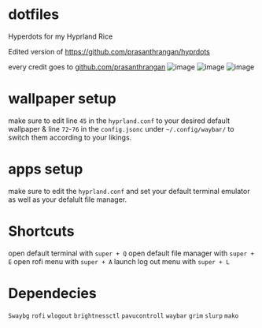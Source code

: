 # dotfiles
Hyperdots for my Hyprland Rice

Edited version of https://github.com/prasanthrangan/hyprdots

every credit goes to [github.com/prasanthrangan](https://github.com/prasanthrangan)
![image](https://github.com/Anik200/dotfiles/assets/87752958/68c182d0-bc6a-414e-ad24-79702c54f91c)
![image](https://github.com/Anik200/dotfiles/assets/87752958/3c4d86ec-f56c-4a7e-a2cf-7e216e31ec8f)
![image](https://github.com/Anik200/dotfiles/assets/87752958/6ddf2715-f67c-46ce-9a86-6553f52a7d4a)


# wallpaper setup
make sure to edit line `45` in the `hyprland.conf` to your desired default wallpaper & line `72`-`76` in the `config.jsonc` under `~/.config/waybar/` to switch them according to your likings.

# apps setup
make sure to edit the `hyprland.conf` and set your default terminal emulator as well as your defalult file manager.

# Shortcuts
open default terminal with `super + Q`
open default file manager with `super + E`
open rofi menu with `super + A`
launch log out menu with `super + L`

# Dependecies
`Swaybg`
`rofi`
`wlogout`
`brightnessctl`
`pavucontroll`
`waybar`
`grim`
`slurp`
`mako`


